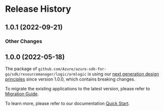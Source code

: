 # Release History

## 1.0.1 (2022-09-21)
### Other Changes


## 1.0.0 (2022-05-18)

The package of `github.com/Azure/azure-sdk-for-go/sdk/resourcemanager/logic/armlogic` is using our [next generation design principles](https://azure.github.io/azure-sdk/general_introduction.html) since version 1.0.0, which contains breaking changes.

To migrate the existing applications to the latest version, please refer to [Migration Guide](https://aka.ms/azsdk/go/mgmt/migration).

To learn more, please refer to our documentation [Quick Start](https://aka.ms/azsdk/go/mgmt).